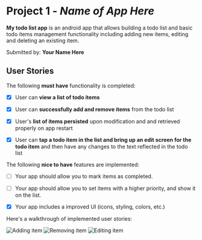 # Project 1 - *Name of App Here*

**My todo list app** is an android app that allows building a todo list and basic todo items management functionality including adding new items, editing and deleting an existing item.

Submitted by: **Your Name Here**

## User Stories

The following **must have** functionality is completed:

* [x] User can **view a list of todo items**

* [x] User can **successfully add and remove items** from the todo list

* [x] User's **list of items persisted** upon modification and and retrieved properly on app restart

* [x] User can **tap a todo item in the list and bring up an edit screen for the todo item** and then have any changes to the text reflected in the todo list

 

The following **nice to have** features are implemented:

* [ ] Your app should allow you to mark items as completed.

* [ ] Your app should allow you to set items with a higher priority, and show it on the list.

* [x] Your app includes a improved UI (icons, styling, colors, etc.)

 

Here's a walkthrough of implemented user stories:

<img src='https://gifyu.com/image/gAgv' title='Adding item' width='' alt='Adding item' />

<img src='https://gifyu.com/image/gAgm' title='Removing item' width='' alt='Removing item' />

<img src='https://gifyu.com/image/gAg7' title='Editing item' width='' alt='Editing item' />
